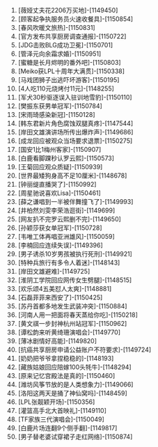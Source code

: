 
1. [薇娅丈夫花2206万买地]-[1149450]
1. [顾客起争执服务员火速收餐具]-[1150854]
1. [春风吹暖文旅热]-[1150831]
1. [官方发布共享厨房调查通报]-[1150722]
1. [JDG击败BLG成功卫冕]-[1150701]
1. [管泽元向余霜求婚]-[1150951]
1. [蜜糖是长月烬明的番外吧]-[1150803]
1. [Meiko获LPL十周年大满贯]-[1150338]
1. [马戏团狮子出逃吓坏游客]-[1150195]
1. [4人吃110元烧烤付11元]-[1148255]
1. [军犬30秒驱逐误入驻训地雪豹]-[1150110]
1. [樊振东获男单冠军]-[1150784]
1. [宋雨琦感染新冠]-[1150128]
1. [韩东君新片角色腐蚀双腿真疼]-[1147544]
1. [岸田文雄演讲场所传出爆炸声]-[1149686]
1. [成龙回应被观众当场要求退票]-[1150275]
1. [国安1比1梅州客家]-[1150907]
1. [白鹿看脚踝秒认罗云熙]-[1150573]
1. [王菊回应观众质疑]-[1150939]
1. [世界最矮狗身高不足10厘米]-[1148678]
1. [钟丽缇直播哭了]-[1150992]
1. [周星驰说喜欢Lisa]-[1150461]
1. [薛之谦唱到一半被伴舞撞飞了]-[1149993]
1. [井柏然刘雯李荣浩逛街]-[1149699]
1. [网友扒不完罗云熙删不完]-[1149650]
1. [孙颖莎获女单冠军]-[1150728]
1. [韦唯工体再唱亚洲雄风]-[1150059]
1. [李楠回应连续失误]-[1149396]
1. [男子诱杀10岁男孩被执行死刑]-[1149921]
1. [特种兵旅行有多令人着迷]-[1148143]
1. [岸田文雄避难]-[1149725]
1. [淮阴工学院回应网传女生劈腿]-[1148515]
1. [欢乐颂4五美怼人太爽]-[1148881]
1. [石磊菲菲来西安了]-[1150425]
1. [苏丹首都多地发生武装冲突]-[1150884]
1. [河南人用一把面将春天蒸给你吃]-[1150218]
1. [黄文祺一步封神杭州站冠军]-[1150962]
1. [谭松韵来听黄绮珊演唱会]-[1149770]
1. [薄冰剧情好高能]-[1149820]
1. [抗癌共享厨房申请公益账户不符要求]-[1149724]
1. [奶奶把爷爷拿捏稳稳的]-[1148193]
1. [藏族姑娘回应陪嫁100头牦牛]-[1148294]
1. [原来记忆宫殿法是真的]-[1150460]
1. [潍坊风筝节放的是人类想象力]-[1149066]
1. [洛阳这两天是捅了神仙窝吗]-[1148459]
1. [LPL张靓颖开场]-[1150356]
1. [灌篮高手北大首映礼]-[1149110]
1. [TF家族三代演唱会]-[1150049]
1. [白鹿片场连翻9个侧手翻]-[1149817]
1. [男子替老婆试穿裙子走红网络]-[1150874]